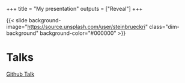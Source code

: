 +++
title = "My presentation"
outputs = ["Reveal"]
+++

{{< slide background-image="https://source.unsplash.com/user/steinbrueckri" class="dim-background" background-color="#000000" >}}

# Talks

[Github Talk](/github)
